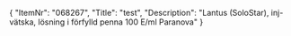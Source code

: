 {
  "ItemNr": "068267",
  "Title": "test",
  "Description": "Lantus (SoloStar), inj-vätska, lösning i förfylld penna 100 E/ml Paranova"
}